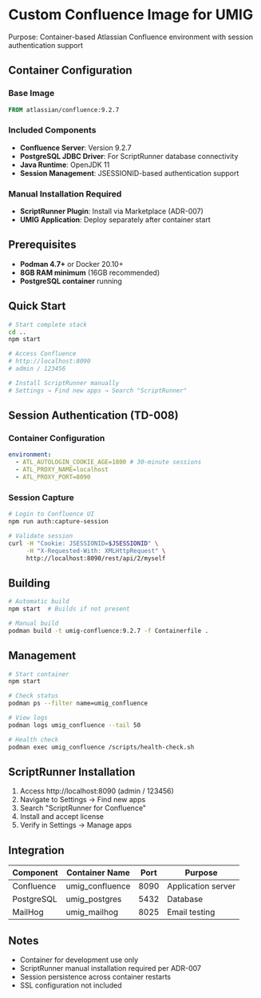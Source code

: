 # Custom Confluence Image for UMIG

Purpose: Container-based Atlassian Confluence environment with session authentication support

## Container Configuration

### Base Image

```dockerfile
FROM atlassian/confluence:9.2.7
```

### Included Components

- **Confluence Server**: Version 9.2.7
- **PostgreSQL JDBC Driver**: For ScriptRunner database connectivity
- **Java Runtime**: OpenJDK 11
- **Session Management**: JSESSIONID-based authentication support

### Manual Installation Required

- **ScriptRunner Plugin**: Install via Marketplace (ADR-007)
- **UMIG Application**: Deploy separately after container start

## Prerequisites

- **Podman 4.7+** or Docker 20.10+
- **8GB RAM minimum** (16GB recommended)
- **PostgreSQL container** running

## Quick Start

```bash
# Start complete stack
cd ..
npm start

# Access Confluence
# http://localhost:8090
# admin / 123456

# Install ScriptRunner manually
# Settings → Find new apps → Search "ScriptRunner"
```

## Session Authentication (TD-008)

### Container Configuration

```yaml
environment:
  - ATL_AUTOLOGIN_COOKIE_AGE=1800 # 30-minute sessions
  - ATL_PROXY_NAME=localhost
  - ATL_PROXY_PORT=8090
```

### Session Capture

```bash
# Login to Confluence UI
npm run auth:capture-session

# Validate session
curl -H "Cookie: JSESSIONID=$JSESSIONID" \
     -H "X-Requested-With: XMLHttpRequest" \
     http://localhost:8090/rest/api/2/myself
```

## Building

```bash
# Automatic build
npm start  # Builds if not present

# Manual build
podman build -t umig-confluence:9.2.7 -f Containerfile .
```

## Management

```bash
# Start container
npm start

# Check status
podman ps --filter name=umig_confluence

# View logs
podman logs umig_confluence --tail 50

# Health check
podman exec umig_confluence /scripts/health-check.sh
```

## ScriptRunner Installation

1. Access http://localhost:8090 (admin / 123456)
2. Navigate to Settings → Find new apps
3. Search "ScriptRunner for Confluence"
4. Install and accept license
5. Verify in Settings → Manage apps

## Integration

| Component  | Container Name  | Port | Purpose            |
| ---------- | --------------- | ---- | ------------------ |
| Confluence | umig_confluence | 8090 | Application server |
| PostgreSQL | umig_postgres   | 5432 | Database           |
| MailHog    | umig_mailhog    | 8025 | Email testing      |

## Notes

- Container for development use only
- ScriptRunner manual installation required per ADR-007
- Session persistence across container restarts
- SSL configuration not included
